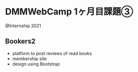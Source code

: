 # DMMWebCamp 1ヶ月目課題③
@Internship 2021

## Bookers2
- platform to post reviews of read books
- membership site
- design using Bootstrap
